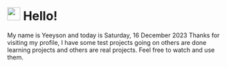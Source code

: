  <h1>
    <img src="https://emojis.slackmojis.com/emojis/images/1643510097/45343/hi.gif?1643510097" width="30"/> 
    Hello!
 </h1>
 <p>
    My name is Yeeyson and today is Saturday, 16 December 2023
    Thanks for visiting my profile, I have some test projects going on others are done learning projects and others are real projects.
    Feel free to watch and use them.
 </p>